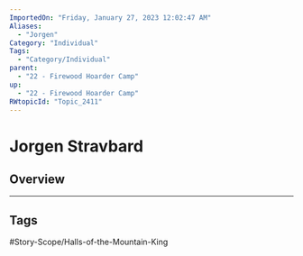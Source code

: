 ```yaml
---
ImportedOn: "Friday, January 27, 2023 12:02:47 AM"
Aliases:
  - "Jorgen"
Category: "Individual"
Tags:
  - "Category/Individual"
parent:
  - "22 - Firewood Hoarder Camp"
up:
  - "22 - Firewood Hoarder Camp"
RWtopicId: "Topic_2411"
---
```

# Jorgen Stravbard
## Overview

---
## Tags
#Story-Scope/Halls-of-the-Mountain-King

